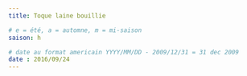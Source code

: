 ```yaml
---
title: Toque laine bouillie

# e = été, a = automne, m = mi-saison
saison: h

# date au format americain YYYY/MM/DD - 2009/12/31 = 31 dec 2009
date : 2016/09/24
---
```

